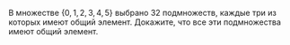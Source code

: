 В множестве $\{0,1,2,3,4,5\}$ выбрано 32 подмножеств, каждые три из которых имеют общий элемент. Докажите, что все эти подмножества имеют общий элемент.